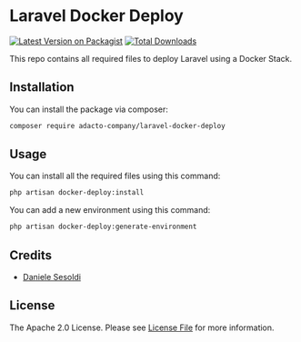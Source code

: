 # Laravel Docker Deploy

[![Latest Version on Packagist](https://img.shields.io/packagist/v/adacto-company/laravel-docker-deploy.svg?style=flat-square)](https://packagist.org/packages/adacto-company/laravel-docker-deploy)
[![Total Downloads](https://img.shields.io/packagist/dt/adacto-company/laravel-docker-deploy.svg?style=flat-square)](https://packagist.org/packages/adacto/laravel-docker-deploy)

This repo contains all required files to deploy Laravel using a Docker Stack. 

## Installation

You can install the package via composer:

```bash
composer require adacto-company/laravel-docker-deploy
```

## Usage

You can install all the required files using this command:

```bash
php artisan docker-deploy:install
```

You can add a new environment using this command:

```bash
php artisan docker-deploy:generate-environment
```

## Credits

- [Daniele Sesoldi](https://github.com/WorldSeso7)

## License

The Apache 2.0 License. Please see [License File](LICENSE.md) for more information.
